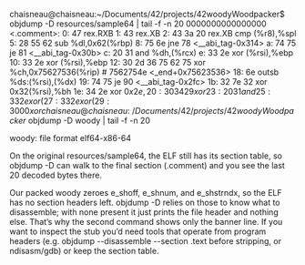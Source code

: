 chaisneau@chaisneau:~/Documents/42/projects/42woodyWoodpacker$ objdump -D resources/sample64 | tail -f -n 20
0000000000000000 <.comment>:
   0:   47                      rex.RXB
   1:   43                      rex.XB
   2:   43 3a 20                rex.XB cmp (%r8),%spl
   5:   28 55 62                sub    %dl,0x62(%rbp)
   8:   75 6e                   jne    78 <__abi_tag-0x314>
   a:   74 75                   je     81 <__abi_tag-0x30b>
   c:   20 31                   and    %dh,(%rcx)
   e:   33 2e                   xor    (%rsi),%ebp
  10:   33 2e                   xor    (%rsi),%ebp
  12:   30 2d 36 75 62 75       xor    %ch,0x75627536(%rip)        # 7562754e <_end+0x75623536>
  18:   6e                      outsb  %ds:(%rsi),(%dx)
  19:   74 75                   je     90 <__abi_tag-0x2fc>
  1b:   32 7e 32                xor    0x32(%rsi),%bh
  1e:   34 2e                   xor    $0x2e,%al
  20:   30 34 29                xor    %dh,(%rcx,%rbp,1)
  23:   20 31                   and    %dh,(%rcx)
  25:   33 2e                   xor    (%rsi),%ebp
  27:   33 2e                   xor    (%rsi),%ebp
  29:   30 00                   xor    %al,(%rax)
chaisneau@chaisneau:~/Documents/42/projects/42woodyWoodpacker$ objdump -D woody | tail -f -n 20

woody:     file format elf64-x86-64


On the original resources/sample64, the ELF still has its section table, so objdump -D can walk to the final section (.comment) and you see the last 20 decoded bytes there.

Our packed woody zeroes e_shoff, e_shnum, and e_shstrndx, so the ELF has no section headers left. objdump -D relies on those to know what to disassemble; with none present it just prints the file header and nothing else. That’s why the second command shows only the banner line. If you want to inspect the stub you’d need tools that operate from program headers (e.g. objdump --disassemble --section .text before stripping, or ndisasm/gdb) or keep the section table.
